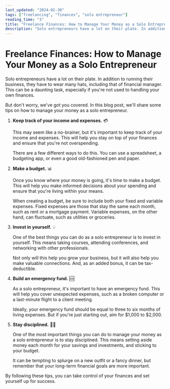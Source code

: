 ```yaml
---
last_updated: "2024-02-30"
tags: ["freelancing", "finances", "solo entrepreneur"]
reading_time: "3"
title: "Freelance Finances: How to Manage Your Money as a Solo Entrepreneur 💰💸"
description: "Solo entrepreneurs have a lot on their plate. In addition to running their business, they have to wear many hats, including that of financial manager. This can be a daunting task, especially if you're not used to handling your own finances."
---
```


# Freelance Finances: How to Manage Your Money as a Solo Entrepreneur

Solo entrepreneurs have a lot on their plate. In addition to running their business, they have to wear many hats, including that of financial manager. This can be a daunting task, especially if you're not used to handling your own finances.

But don't worry, we've got you covered. In this blog post, we'll share some tips on how to manage your money as a solo entrepreneur.

1. **Keep track of your income and expenses.** 💳

    This may seem like a no-brainer, but it's important to keep track of your income and expenses. This will help you stay on top of your finances and ensure that you're not overspending.

    There are a few different ways to do this. You can use a spreadsheet, a budgeting app, or even a good old-fashioned pen and paper.

2. **Make a budget.** 📊

    Once you know where your money is going, it's time to make a budget. This will help you make informed decisions about your spending and ensure that you're living within your means.

    When creating a budget, be sure to include both your fixed and variable expenses. Fixed expenses are those that stay the same each month, such as rent or a mortgage payment. Variable expenses, on the other hand, can fluctuate, such as utilities or groceries.

3. **Invest in yourself.** 💡

    One of the best things you can do as a solo entrepreneur is to invest in yourself. This means taking courses, attending conferences, and networking with other professionals.

    Not only will this help you grow your business, but it will also help you make valuable connections. And, as an added bonus, it can be tax-deductible.

4. **Build an emergency fund.** 🆘

    As a solo entrepreneur, it's important to have an emergency fund. This will help you cover unexpected expenses, such as a broken computer or a last-minute flight to a client meeting.

    Ideally, your emergency fund should be equal to three to six months of living expenses. But if you're just starting out, aim for $1,000 to $2,000.

5. **Stay disciplined.** 🚫💸

    One of the most important things you can do to manage your money as a solo entrepreneur is to stay disciplined. This means setting aside money each month for your savings and investments, and sticking to your budget.

    It can be tempting to splurge on a new outfit or a fancy dinner, but remember that your long-term financial goals are more important.

By following these tips, you can take control of your finances and set yourself up for success.
